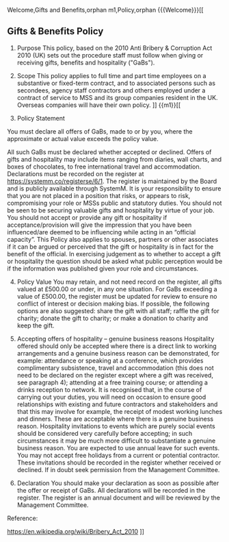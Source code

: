 Welcome,Gifts and Benefits,orphan
m1,Policy,orphan
{{{Welcome}}}[[
## Gifts & Benefits Policy
1. Purpose
This policy, based on the 2010 Anti Bribery & Corruption Act 2010 (UK) sets out the procedure staff must follow when giving or receiving gifts, benefits and hospitality ("GaBs").

2. Scope
This policy applies to full time and part time employees on a substantive or fixed-term contract, and to associated persons such as secondees, agency staff contractors and others employed under a contract of service to MSS and its group companies resident in the UK. Overseas companies will have their own policy.
]]
{{m1}}[[

3. Policy Statement

You must declare all offers of GaBs, made to or by you, where the approximate or actual value exceeds the policy value.

All such GaBs must be declared whether accepted or declined. Offers of gifts and hospitality may include items ranging from diaries, wall charts, and boxes of chocolates, to free international travel and accommodation. Declarations must be recorded on the register at https://systemm.co/registerse/6/1. The register is maintained by the Board and is publicly available through SystemM. It is your responsibility to ensure that you are not placed in a position that risks, or appears to risk, compromising your role or MSSs public and statutory duties. You should not be seen to be securing valuable gifts and hospitality by virtue of your job. You should not accept or provide any gift or hospitality if acceptance/provision will give the impression that you have been influenced/are deemed to be influencing while acting in an “official capacity”. This Policy also applies to spouses, partners or other associates if it can be argued or perceived that the gift or hospitality is in fact for the benefit of the official. In exercising judgement as to whether to accept a gift or hospitality the question should be asked what public perception would be if the information was published given your role and circumstances.

4. Policy Value
You may retain, and not need record on the register, all gifts valued at £500.00 or under, in any one situation. For GaBs exceeding a value of £500.00, the register must be updated for review to ensure no conflict of interest or decision making bias.  If possible, the following options are also suggested:  share the gift with all staff;  raffle the gift for charity;  donate the gift to charity; or  make a donation to charity and keep the gift.

5. Accepting offers of hospitality – genuine business reasons
Hospitality offered should only be accepted where there is a direct link to working arrangements and a genuine business reason can be demonstrated, for example:  attendance or speaking at a conference, which provides complimentary subsistence, travel and accommodation (this does not need to be declared on the register except where a gift was received, see paragraph 4);  attending at a free training course; or  attending a drinks reception to network. It is recognised that, in the course of carrying out your duties, you will need on occasion to ensure good relationships with existing and future contractors and stakeholders and that this may involve for example, the receipt of modest working lunches and dinners. These are acceptable where there is a genuine business reason. Hospitality invitations to events which are purely social events should be considered very carefully before accepting; in such circumstances it may be much more difficult to substantiate a genuine business reason. You are expected to use annual leave for such events. You may not accept free holidays from a current or potential contractor. These invitations should be recorded in the register whether received or declined. If in doubt seek permission from the Management Committee.

6. Declaration
You should make your declaration as soon as possible after the offer or receipt of GaBs. All declarations will be recorded in the register. The register is an annual document and will be reviewed by the Management Committee.



Reference:

https://en.wikipedia.org/wiki/Bribery_Act_2010
]]
